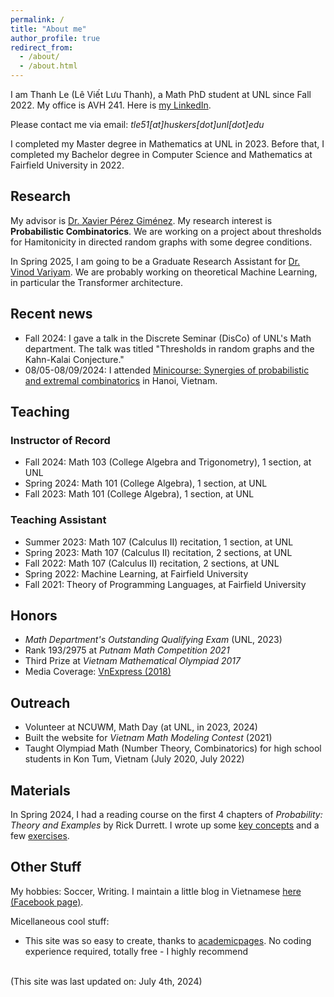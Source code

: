 ```yaml
---
permalink: /
title: "About me"
author_profile: true
redirect_from: 
  - /about/
  - /about.html
---
```


I am Thanh Le (Lê Viết Lưu Thanh), a Math PhD student at UNL since Fall 2022. My office is AVH 241. Here is [my LinkedIn](https://www.linkedin.com/in/thanhle30/). 

Please contact me via email: *tle51[at]huskers[dot]unl[dot]edu*

I completed my Master degree in Mathematics at UNL in 2023. Before that, I completed my Bachelor degree in Computer Science and Mathematics at Fairfield University in 2022.

## Research
My advisor is [Dr. Xavier Pérez Giménez](https://www.math.unl.edu/~xperezgimenez2/ "Xavier's homepage"). My research interest is **Probabilistic Combinatorics**. We are working on a project about thresholds for Hamitonicity in directed random graphs with some degree conditions.

In Spring 2025, I am going to be a Graduate Research Assistant for [Dr. Vinod Variyam](https://cse.unl.edu/~vinod/ "Vinod's homepage"). We are probably working on theoretical Machine Learning, in particular the Transformer architecture.  

## Recent news
- Fall 2024: I gave a talk in the Discrete Seminar (DisCo) of UNL's Math department. The talk was titled "Thresholds in random graphs and the Kahn-Kalai Conjecture."
- 08/05-08/09/2024: I attended [Minicourse: Synergies of probabilistic and extremal combinatorics](https://viasm.edu.vn/hdkh/minicourse-synergies-of-probabilistic-and-extremal-combinatorics) in Hanoi, Vietnam.

## Teaching
### Instructor of Record
- Fall 2024: Math 103 (College Algebra and Trigonometry), 1 section, at UNL
- Spring 2024: Math 101 (College Algebra), 1 section, at UNL
- Fall 2023: Math 101 (College Algebra), 1 section, at UNL

### Teaching Assistant
- Summer 2023: Math 107 (Calculus II) recitation, 1 section, at UNL
- Spring 2023: Math 107 (Calculus II) recitation, 2 sections, at UNL
- Fall 2022: Math 107 (Calculus II) recitation, 2 sections, at UNL
- Spring 2022: Machine Learning, at Fairfield University
- Fall 2021: Theory of Programming Languages, at Fairfield University

## Honors
- _Math Department's Outstanding Qualifying Exam_ (UNL, 2023)
- Rank 193/2975 at *Putnam Math Competition 2021*
- Third Prize at *Vietnam Mathematical Olympiad 2017*
- Media Coverage: [VnExpress (2018)](https://vnexpress.net/nam-sinh-kon-tum-duoc-5-dai-hoc-my-moi-hoc-bong-3788586.html)

## Outreach
- Volunteer at NCUWM, Math Day (at UNL, in 2023, 2024)
- Built the website for *Vietnam Math Modeling Contest* (2021)
- Taught Olympiad Math (Number Theory, Combinatorics) for high school students in Kon Tum, Vietnam (July 2020, July 2022)

## Materials
In Spring 2024, I had a reading course on the first 4 chapters of *Probability: Theory and Examples* by Rick Durrett. I wrote up some [key concepts](/files/Durrett_Book_Theory.pdf) and a few [exercises](/files/Durrett_Book_Exercises.pdf).

## Other Stuff
My hobbies: Soccer, Writing. I maintain a little blog in Vietnamese [here \(Facebook page\)](https://www.facebook.com/thanhlewriter).

Micellaneous cool stuff:
- This site was so easy to create, thanks to [academicpages](https://academicpages.github.io/). No coding experience required, totally free - I highly recommend

<br>
(This site was last updated on: July 4th, 2024)
